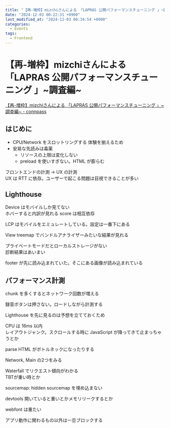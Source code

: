 ```yaml
---
title: "【再-増枠】mizchiさんによる 「LAPRAS 公開パフォーマンスチューニング 」~調査編~"
date: "2024-12-03 00:22:31 +0900"
last_modified_at: "2024-12-03 00:34:54 +0900"
categories:
  - Events
tags:
  - Frontend
---
```


# 【再-増枠】mizchiさんによる 「LAPRAS 公開パフォーマンスチューニング 」~調査編~
[【再-増枠】mizchiさんによる 「LAPRAS 公開パフォーマンスチューニング 」\~調査編\~ - connpass](https://lapras.connpass.com/event/337670/)

## はじめに
- CPU/Network をスロットリングする 体験を揃えるため
- 安易な先読みは毒薬
  - リソースの上限は変化しない
  - preload を使いすぎない。HTML が膨らむ

フロントエンドの計測 -> UX の計測  
UX は RTT に依存。ユーザーで起こる問題は目視できることが多い  

## Lighthouse
Device はモバイルしか見てない  
ホバーすると内訳が見れる
score は相互依存  

LCP はモバイルをエミュレートしている。設定は一番下にある  

View treemap でバンドルアナライザーみたいな結果が見れる  

プライベートモードだとローカルストレージがない  
診断結果はあいまい  

footer が先に読み込まれていた。そこにある画像が読み込まれている  

## パフォーマンス計測
chunk を多くするとネットワーク回数が増える  


録音ボタンは押さない。ロードしながら計測する

Lighthouse を先に見るのは予想を立てておくため  

CPU は 16ms 以内  
レイアウトジャンク。スクロールする時に JavaScript が降ってきて止まっちゃうとか

parse HTML がボトルネックになったりする  

Network, Main の2つをみる  

Waterfall でリクエスト傾向がわかる  
TBTが重い時とか  

sourcemap: hidden sourcemap を埋め込まない  

devtools 開いていると重いとかメモリリークするとか

webfont は重たい

アプリ動作に関わるもの以外は一旦ブロックする

